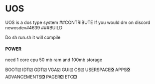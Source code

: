 # UOS
UOS is a dos type system
##CONTRIBUTE
If you would dm on discord newosdev#4639
###BUILD

Do sh run.sh it will compile

#### POWER

need 1 core cpu 50 mb ram and 100mb storage

BOOT☑️
IDT☑️
GDT☑️
VGA☑️
GUI☑️
OS☑️
USERSPACE❎
APPS❎
ADVANCEMENTS❎
PAGER❎
ETC❎
